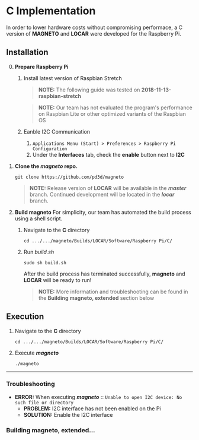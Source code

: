 # C Implementation

In order to lower hardware costs without compromising performace, a C version of **MAGNETO** and **LOCAR** were developed for the Raspberry Pi.

## Installation

0.  **Prepare Raspberry Pi**
    1.  Install latest version of Raspbian Stretch
        > **NOTE:** The following guide was tested on **2018-11-13-raspbian-stretch**
        
        > **NOTE:** Our team has not evaluated the program's performance on Raspbian Lite or other optimized variants of the Raspbian OS
        
    2.  Eanble I2C Communication
        1.  ```Applications Menu (Start) > Preferences > Raspberry Pi Configuration```
        2.  Under the **Interfaces** tab, check the **enable** button next to **I2C**
    
1.  **Clone the _magneto_ repo.**
    ```
    git clone https://github.com/pd3d/magneto
    ```

    > **NOTE:** Release version of **LOCAR** will be available in the _**master**_ branch. Continued development will be located in the         _**locar**_ branch.

2.  **Build magneto**
    For simplicity, our team has automated the build process using a shell script.
    
    1.  Navigate to the **C** directory
        ```
        cd .../.../magneto/Builds/LOCAR/Software/Raspberry Pi/C/
        ```
    2.  Run _build.sh_
        ```
        sudo sh build.sh
        ```
        After the build process has terminated successfully, **magneto** and **LOCAR** will be ready to run!
        
        > **NOTE:** More information and troubleshooting can be found in the **Building magneto, extended** section below

## Execution
1.  Navigate to the **C** directory
    ```
    cd .../.../magneto/Builds/LOCAR/Software/Raspberry Pi/C/
    ```
2.  Execute _**magneto**_
    ```
    ./magneto
    ```

---
### Troubleshooting

*   **ERROR:** When executing _**magneto**_ :: `Unable to open I2C device: No such file or directory`
    *   **PROBLEM:** I2C interface has not been enabled on the Pi
    *   **SOLUTION:** Enable the I2C interface
    
### Building magneto, extended...

